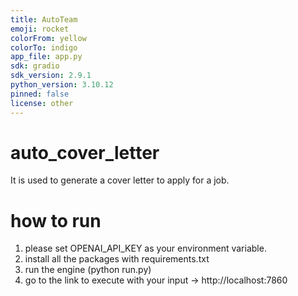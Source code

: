 ```yaml
---
title: AutoTeam
emoji: rocket
colorFrom: yellow
colorTo: indigo
app_file: app.py
sdk: gradio
sdk_version: 2.9.1
python_version: 3.10.12
pinned: false
license: other
---
```


# auto_cover_letter
It is used to generate a cover letter to apply for a job. 

# how to run
1. please set OPENAI_API_KEY as your environment variable. 
2. install all the packages with requirements.txt
3. run the engine (python run.py)
4. go to the link to execute with your input -> http://localhost:7860